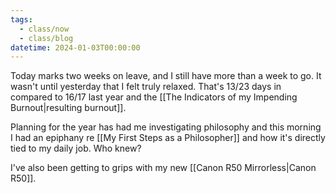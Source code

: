 ```yaml
---
tags:
  - class/now
  - class/blog
datetime: 2024-01-03T00:00:00
---
```

Today marks two weeks on leave, and I still have more than a week to go. It wasn't until yesterday that I felt truly relaxed. That's 13/23 days in compared to 16/17 last year and the [[The Indicators of my Impending Burnout|resulting burnout]].

Planning for the year has had me investigating philosophy and this morning I had an epiphany re [[My First Steps as a Philosopher]] and how it's directly tied to my daily job. Who knew?

I've also been getting to grips with my new [[Canon R50 Mirrorless|Canon R50]]. 
